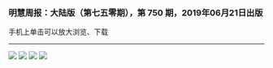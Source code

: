 ###  明慧周报：大陆版（第七五零期），第 750 期，2019年06月21日出版

手机上单击可以放大浏览、下载

---

<img src="http://qikan.minghui.org/mhqkpage/qikanimage/2019/06/21/mhzb_anhui_477_pdf-online1.png"/>

<img src="http://qikan.minghui.org/mhqkpage/qikanimage/2019/06/21/mhzb_anhui_477_pdf-online2.png"/>

<img src="http://qikan.minghui.org/mhqkpage/qikanimage/2019/06/21/mhzb_anhui_477_pdf-online3.png"/>

<img src="http://qikan.minghui.org/mhqkpage/qikanimage/2019/06/21/mhzb_anhui_477_pdf-online4.png"/>

